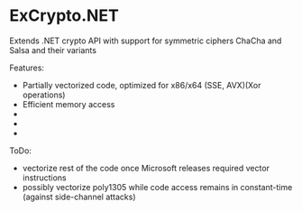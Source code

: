 # ExCrypto.NET
Extends .NET crypto API with support for symmetric ciphers ChaCha and Salsa and their variants

Features:
- Partially vectorized code, optimized for x86/x64 (SSE, AVX)(Xor operations)
- Efficient memory access
-  
-
-

ToDo:
- vectorize rest of the code once Microsoft releases required vector instructions
- possibly vectorize poly1305 while code access remains in constant-time (against side-channel attacks)
